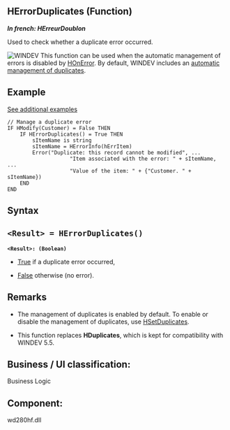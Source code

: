 
## HErrorDuplicates (Function)

***In french: HErreurDoublon***



<a name="XUse"></a>
<a name="Use"></a>
<a name="description"></a>
Used to check whether a duplicate error occurred.

![WINDEV](https://doc.pcsoft.fr/ext/images/us/WD.png) This function can be used when the automatic management of errors is disabled by [HOnError](../WDLang4/3044017.md). By default, WINDEV includes an [automatic management of duplicates](../WDLang4/3044188.md).






<a name="Example1"></a>
<a name="sample_code"></a>

## Example
<a class="notetitle" target="_blank" href="$DOC$=1000003044077&name=herrorduplicates_function&product=WD">See additional examples</a>

```wl
// Manage a duplicate error
IF HModify(Customer) = False THEN
	IF HErrorDuplicates() = True THEN 
		sItemName is string
		sItemName = HErrorInfo(hErrItem)
		Error("Duplicate: this record cannot be modified", ...
					"Item associated with the error: " + sItemName, ...
					"Value of the item: " + {"Customer. " + sItemName})
	END
END
```

<a name="XSYNTAX"></a>
<a name="SYNTAX1"></a>

## Syntax

`<Result> = HErrorDuplicates()`
---

**`<Result>: (Boolean)`**



- <u><u><u><u>True</u></u></u></u> if a duplicate error occurred, 

- <u><u><u><u>False</u></u></u></u> otherwise (no error).  






<a name="NOTE0"></a>
<a name="NOTE0_1"></a>

## Remarks


- The management of duplicates is enabled by default. To enable or disable the management of duplicates, use [HSetDuplicates](../WDLang4/3044057.md).

- This function replaces **HDuplicates**, which is kept for compatibility with WINDEV 5.5. 




<a name="XComponent"></a>

## Business / UI classification:
Business Logic
## Component:
wd280hf.dll
